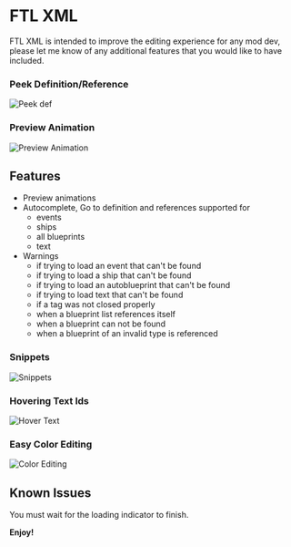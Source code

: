 # FTL XML

FTL XML is intended to improve the editing experience for any mod dev, please let me know of any additional features that you would like to have included.

### Peek Definition/Reference
![Peek def](gifs/peek-def-example.webp)

### Preview Animation
![Preview Animation](gifs/preview-animation.webp)

## Features
* Preview animations
* Autocomplete, Go to definition and references supported for
  * events
  * ships
  * all blueprints
  * text
* Warnings 
  * if trying to load an event that can't be found
  * if trying to load a ship that can't be found
  * if trying to load an autoblueprint that can't be found
  * if trying to load text that can't be found
  * if a tag was not closed properly
  * when a blueprint list references itself
  * when a blueprint can not be found
  * when a blueprint of an invalid type is referenced
### Snippets
  ![Snippets](gifs/snippet-example.webp)

### Hovering Text Ids
![Hover Text](gifs/hover-text.png)

### Easy Color Editing
![Color Editing](gifs/color-example.webp)

## Known Issues

You must wait for the loading indicator to finish.

**Enjoy!**
